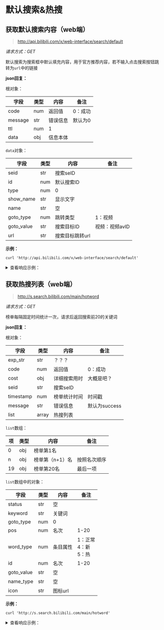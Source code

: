 # 默认搜索&热搜

## 获取默认搜索内容（web端）

> http://api.bilibili.com/x/web-interface/search/default

*请求方式：GET*

默认搜索为搜索框中默认填充内容，用于官方推荐内容，若不输入点击搜索按钮跳转为`url`中的链接

**json回复：**

根对象：

| 字段    | 类型 | 内容     | 备注    |
| ------- | ---- | -------- | ------- |
| code    | num  | 返回值   | 0：成功 |
| message | str  | 错误信息 | 默认为0 |
| ttl     | num  | 1        |         |
| data    | obj  | 信息本体 |         |

`data`对象：

| 字段       | 类型 | 内容            | 备注           |
| ---------- | ---- | --------------- | -------------- |
| seid       | str  | 搜索seID        |                |
| id         | num  | 默认搜索ID      |                |
| type       | num  | 0               |                |
| show_name  | str  | 显示文字        |                |
| name       | str  | 空              |                |
| goto_type  | num  | 跳转类型        | 1：视频        |
| goto_value | str  | 搜索目标ID      | 视频：视频avID |
| url        | str  | 搜索目标跳转url |                |

**示例：**

```shell
curl 'http://api.bilibili.com/x/web-interface/search/default'
```

<details>
<summary>查看响应示例：</summary>

```json
{
    "code": 0,
    "message": "0",
    "ttl": 1,
    "data": {
        "seid": "17607543598496143098",
        "id": 3296036255232726331,
        "type": 0,
        "show_name": "歪果仁在中国做模特能赚多少钱？",
        "name": "",
        "goto_type": 1,
        "goto_value": "243920322",
        "url": "https://www.bilibili.com/video/BV1Tv411q7gx"
    }
}
```

</details>

## 获取热搜列表（web端）

> http://s.search.bilibili.com/main/hotword

*请求方式：GET*

榜单每隔固定时间统计一次，请求后返回搜索前20的关键词

**json回复：**

根对象：

| 字段      | 类型  | 内容         | 备注          |
| --------- | ----- | ------------ | ------------- |
| exp_str   | str   | ？？？       |               |
| code      | num   | 返回值       | 0：成功       |
| cost      | obj   | 详细搜索用时 | 大概是吧？    |
| seid      | str   | 搜索seID     |               |
| timestamp | num   | 榜单统计时间 | 时间戳        |
| message   | str   | 错误信息     | 默认为success |
| list      | array | 热搜列表     |               |

`list`数组：

| 项   | 类型 | 内容            | 备注         |
| ---- | ---- | --------------- | ------------ |
| 0    | obj  | 榜单第1名       |              |
| n    | obj  | 榜单第（n+1）名 | 按照名次顺序 |
| 19   | obj  | 榜单第20名      | 最后一项     |

`list`数组中的对象：

| 字段       | 类型 | 内容     | 备注                          |
| ---------- | ---- | -------- | ----------------------------- |
| status     | str  | 空       |                               |
| keyword    | str  | 关键词   |                               |
| goto_type  | num  | 0        |                               |
| pos        | num  | 名次     | 1-20                          |
| word_type  | num  | 条目属性 | 1：正常<br />4：新<br />5：热 |
| id         | num  | 名次     | 1-20                          |
| goto_value | str  | 空       |                               |
| name_type  | str  | 空       |                               |
| icon       | str  | 图标url  |                               |

**示例：**

```shell
curl 'http://s.search.bilibili.com/main/hotword'
```

<details>
<summary>查看响应示例：</summary>

```json
{
    "exp_str": "8104#8200#8300#8401#8500#5502#6699",
    "code": 0,
    "cost": {
        "reas_request": "0.001895",
        "params_check": "0.000127",
        "reas_response_format": "0.000098",
        "deserialize_response": "0.000080",
        "reas_request_format": "0.000076",
        "total": "0.002479",
        "main_handler": "0.002252"
    },
    "seid": "9318821020548476185",
    "timestamp": 1596034742,
    "message": "success",
    "list": [
        {
            "status": "",
            "keyword": "特朗普",
            "goto_type": 0,
            "pos": 1,
            "word_type": 1,
            "id": 1,
            "goto_value": "",
            "name_type": "",
            "icon": ""
        },
        {
            "status": "",
            "keyword": "武汉协和医院",
            "goto_type": 0,
            "pos": 2,
            "word_type": 5,
            "id": 2,
            "goto_value": "",
            "name_type": "",
            "icon": "http://i0.hdslb.com/bfs/feed-admin/e9e7a2d8497d4063421b685e72680bf1cfb99a0d.png"
        },
        {
            "status": "",
            "keyword": "元龙",
            "goto_type": 0,
            "pos": 3,
            "word_type": 5,
            "id": 3,
            "goto_value": "",
            "name_type": "",
            "icon": "http://i0.hdslb.com/bfs/feed-admin/e9e7a2d8497d4063421b685e72680bf1cfb99a0d.png"
        },
        {
            "status": "",
            "keyword": "周深",
            "goto_type": 0,
            "pos": 4,
            "word_type": 4,
            "id": 4,
            "goto_value": "",
            "name_type": "",
            "icon": "http://i0.hdslb.com/bfs/feed-admin/4d579fb61f9655316582db193118bba3a721eec0.png"
        },
        {
            "status": "",
            "keyword": "徐大sao",
            "goto_type": 0,
            "pos": 5,
            "word_type": 4,
            "id": 5,
            "goto_value": "",
            "name_type": "",
            "icon": "http://i0.hdslb.com/bfs/feed-admin/4d579fb61f9655316582db193118bba3a721eec0.png"
        },
        {
            "status": "",
            "keyword": "FPX",
            "goto_type": 0,
            "pos": 6,
            "word_type": 4,
            "id": 6,
            "goto_value": "",
            "name_type": "",
            "icon": "http://i0.hdslb.com/bfs/feed-admin/4d579fb61f9655316582db193118bba3a721eec0.png"
        },
        {
            "status": "",
            "keyword": "BLACKPINK",
            "goto_type": 0,
            "pos": 7,
            "word_type": 1,
            "id": 7,
            "goto_value": "",
            "name_type": "",
            "icon": ""
        },
        {
            "status": "",
            "keyword": "沈力",
            "goto_type": 0,
            "pos": 8,
            "word_type": 1,
            "id": 8,
            "goto_value": "",
            "name_type": "",
            "icon": ""
        },
        {
            "status": "",
            "keyword": "老番茄",
            "goto_type": 0,
            "pos": 9,
            "word_type": 1,
            "id": 9,
            "goto_value": "",
            "name_type": "",
            "icon": ""
        },
        {
            "status": "",
            "keyword": "JDG",
            "goto_type": 0,
            "pos": 10,
            "word_type": 4,
            "id": 10,
            "goto_value": "",
            "name_type": "",
            "icon": "http://i0.hdslb.com/bfs/feed-admin/4d579fb61f9655316582db193118bba3a721eec0.png"
        },
        {
            "status": "",
            "keyword": "荒废工厂",
            "goto_type": 0,
            "pos": 11,
            "word_type": 1,
            "id": 11,
            "goto_value": "",
            "name_type": "",
            "icon": ""
        },
        {
            "status": "",
            "keyword": "活着",
            "goto_type": 0,
            "pos": 12,
            "word_type": 1,
            "id": 12,
            "goto_value": "",
            "name_type": "",
            "icon": ""
        },
        {
            "status": "",
            "keyword": "明日方舟",
            "goto_type": 0,
            "pos": 13,
            "word_type": 1,
            "id": 13,
            "goto_value": "",
            "name_type": "",
            "icon": ""
        },
        {
            "status": "",
            "keyword": "创造营2020",
            "goto_type": 0,
            "pos": 14,
            "word_type": 1,
            "id": 14,
            "goto_value": "",
            "name_type": "",
            "icon": ""
        },
        {
            "status": "",
            "keyword": "黑人抬棺",
            "goto_type": 0,
            "pos": 15,
            "word_type": 1,
            "id": 15,
            "goto_value": "",
            "name_type": "",
            "icon": ""
        },
        {
            "status": "",
            "keyword": "名侦探柯南",
            "goto_type": 0,
            "pos": 16,
            "word_type": 1,
            "id": 16,
            "goto_value": "",
            "name_type": "",
            "icon": ""
        },
        {
            "status": "",
            "keyword": "fpx",
            "goto_type": 0,
            "pos": 17,
            "word_type": 1,
            "id": 17,
            "goto_value": "",
            "name_type": "",
            "icon": ""
        },
        {
            "status": "",
            "keyword": "csgo",
            "goto_type": 0,
            "pos": 18,
            "word_type": 1,
            "id": 18,
            "goto_value": "",
            "name_type": "",
            "icon": ""
        },
        {
            "status": "",
            "keyword": "正道的光",
            "goto_type": 0,
            "pos": 19,
            "word_type": 1,
            "id": 19,
            "goto_value": "",
            "name_type": "",
            "icon": ""
        },
        {
            "status": "",
            "keyword": "bts",
            "goto_type": 0,
            "pos": 20,
            "word_type": 1,
            "id": 20,
            "goto_value": "",
            "name_type": "",
            "icon": ""
        }
    ]
}
```

</details>
